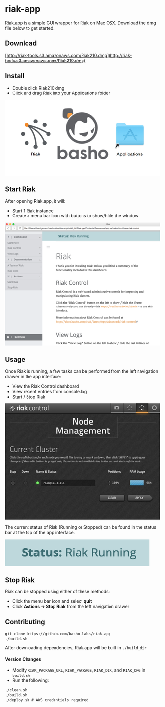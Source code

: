 riak-app
========

Riak.app is a simple GUI wrapper for Riak on Mac OSX. Download the dmg file below to get started.

## Download

[http://riak-tools.s3.amazonaws.com/Riak210.dmg](http://riak-tools.s3.amazonaws.com/Riak210.dmg)

## Install

+ Double click Riak210.dmg
+ Click and drag Riak into your Applications folder

![image](https://raw.githubusercontent.com/basho-labs/riak-app/master/docs/install.png)

## Start Riak

After opening Riak.app, it will:

+ Start 1 Riak instance
+ Create a menu bar icon with buttons to show/hide the window

![image](https://raw.githubusercontent.com/basho-labs/riak-app/master/docs/getting_started.png)

## Usage

Once Riak is running, a few tasks can be performed from the left navigation drawer in the app interface:

+ View the Riak Control dashboard
+ View recent entries from console.log
+ Start / Stop Riak

![image](https://raw.githubusercontent.com/basho-labs/riak-app/master/docs/control.png)

The current status of Riak (Running or Stopped) can be found in the status bar at the top of the app interface.

![image](https://raw.githubusercontent.com/basho-labs/riak-app/master/docs/status.png)

## Stop Riak

Riak can be stopped using either of these methods:

+ Click the menu bar icon and select **quit**
+ Click **Actions -> Stop Riak** from the left navigation drawer

## Contributing

```
git clone https://github.com/basho-labs/riak-app
./build.sh
```

After downloading dependencies, Riak.app will be built in `./build_dir`

#### Version Changes

+ Modify `RIAK_PACKAGE_URL`, `RIAK_PACKAGE`, `RIAK_DIR`, and `RIAK_DMG` in `build.sh`
+ Run the following:

```
./clean.sh
./build.sh
./deploy.sh # AWS credentials required
```
